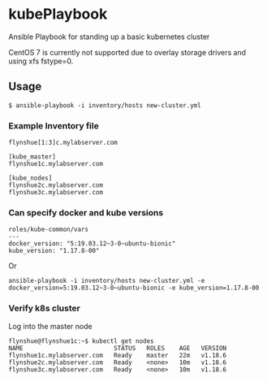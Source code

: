 # kubePlaybook
Ansible Playbook for standing up a basic kubernetes cluster

CentOS 7 is currently not supported due to overlay storage drivers and using xfs fstype=0.
## Usage

```
$ ansible-playbook -i inventory/hosts new-cluster.yml
```

### Example Inventory file
```
flynshue[1:3]c.mylabserver.com

[kube_master]
flynshue1c.mylabserver.com

[kube_nodes]
flynshue2c.mylabserver.com
flynshue3c.mylabserver.com
```

### Can specify docker and kube versions
```
roles/kube-common/vars
---
docker_version: "5:19.03.12~3-0~ubuntu-bionic"
kube_version: "1.17.8-00"
```
Or
```
ansible-playbook -i inventory/hosts new-cluster.yml -e docker_version=5:19.03.12~3-0~ubuntu-bionic -e kube_version=1.17.8-00
```

### Verify k8s cluster
Log into the master node
```
flynshue@flynshue1c:~$ kubectl get nodes
NAME                         STATUS   ROLES    AGE   VERSION
flynshue1c.mylabserver.com   Ready    master   22m   v1.18.6
flynshue2c.mylabserver.com   Ready    <none>   10m   v1.18.6
flynshue3c.mylabserver.com   Ready    <none>   10m   v1.18.6
```
